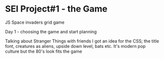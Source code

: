 # SEI Project#1 - the Game
JS Space invaders grid game

Day 1 - choosing the game and start planning

  Talking about Stranger Things with friends I got an idea for the CSS; the title font, creatures as aliens, upside down level, bats etc. It's modern pop culture but the 80's look fits the game 
